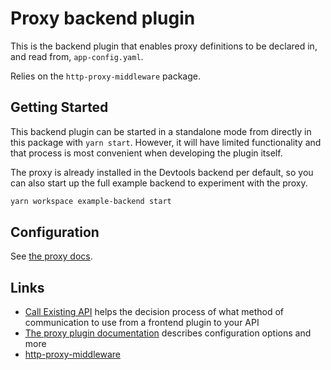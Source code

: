 # Proxy backend plugin

This is the backend plugin that enables proxy definitions to be declared in,
and read from, `app-config.yaml`.

Relies on the `http-proxy-middleware` package.

## Getting Started

This backend plugin can be started in a standalone mode from directly in this package
with `yarn start`. However, it will have limited functionality and that process is
most convenient when developing the plugin itself.

The proxy is already installed in the Devtools backend per default, so you can also
start up the full example backend to experiment with the proxy.

```bash
yarn workspace example-backend start
```

## Configuration

See [the proxy docs](https://devtools.khulnasoft.com/docs/plugins/proxying).

## Links

- [Call Existing API](https://devtools.khulnasoft.com/docs/plugins/call-existing-api) helps the
  decision process of what method of communication to use from a frontend plugin to
  your API
- [The proxy plugin documentation](https://devtools.khulnasoft.com/docs/plugins/proxying) describes
  configuration options and more
- [http-proxy-middleware](https://www.npmjs.com/package/http-proxy-middleware)
